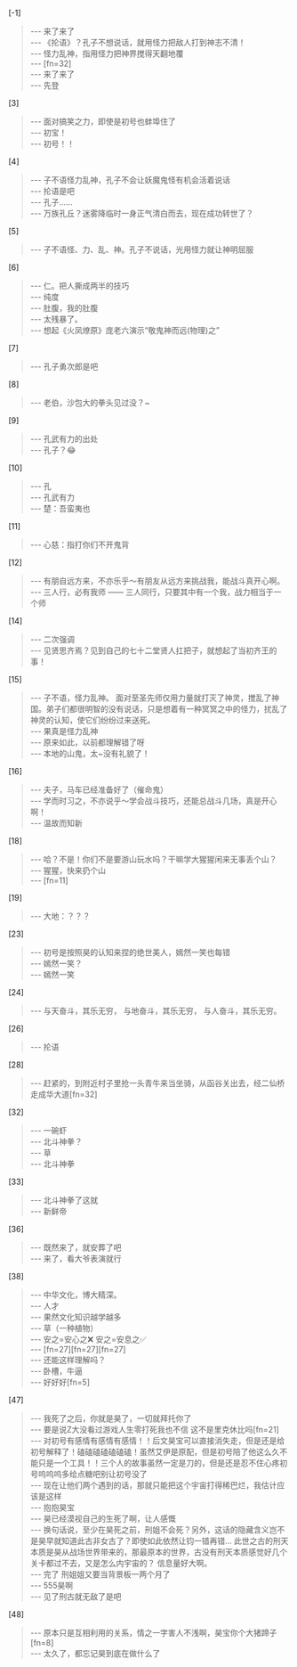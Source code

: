 
[-1] 
>--- 来了来了<br>
>--- 《抡语》？孔子不想说话，就用怪力把敌人打到神志不清！<br>
>--- 怪力乱神，指用怪力把神界搅得天翻地覆<br>
>--- [fn=32]<br>
>--- 来了来了<br>
>--- 先登<br>

[3] 
>--- 面对搞笑之力，即使是初号也蚌埠住了<br>
>--- 初宝！<br>
>--- 初号！！<br>

[4] 
>--- 子不语怪力乱神，孔子不会让妖魔鬼怪有机会活着说话<br>
>--- 抡语是吧<br>
>--- 孔子……<br>
>--- 万族孔丘？迷雾降临时一身正气清白而去，现在成功转世了？<br>

[5] 
>--- 子不语怪、力、乱、神。孔子不说话，光用怪力就让神明屈服<br>

[6] 
>--- 仁。把人撕成两半的技巧<br>
>--- 纯度<br>
>--- 肚腹，我的肚腹<br>
>--- 太残暴了。<br>
>--- 想起《火凤燎原》庞老六演示“敬鬼神而远(物理)之”<br>

[7] 
>--- 孔子勇次郎是吧<br>

[8] 
>--- 老伯，沙包大的拳头见过没？~<br>

[9] 
>--- 孔武有力的出处<br>
>--- 孔子？😂<br>

[10] 
>--- 孔<br>
>--- 孔武有力<br>
>--- 楚：吾蛮夷也<br>

[11] 
>--- 心慈：指打你们不开鬼背<br>

[12] 
>--- 有朋自远方来，不亦乐乎～有朋友从远方来挑战我，能战斗真开心啊。<br>
>--- 三人行，必有我师 —— 三人同行，只要其中有一个我，战力相当于一个师<br>

[14] 
>--- 二次强调<br>
>--- 见贤思齐焉？见到自己的七十二堂贤人扛把子，就想起了当初齐王的事！<br>

[15] 
>--- 子不语，怪力乱神。
面对至圣先师仅用力量就打灭了神灵，搅乱了神国。弟子们都很明智的没有说话，只是想着有一种冥冥之中的怪力，扰乱了神灵的认知，使它们纷纷过来送死。<br>
>--- 果真是怪力乱神<br>
>--- 原来如此，以前都理解错了呀<br>
>--- 本地的山鬼，太~没有礼貌了！<br>

[16] 
>--- 夫子，马车已经准备好了（催命鬼）<br>
>--- 学而时习之，不亦说乎～学会战斗技巧，还能总战斗几场，真是开心啊！<br>
>--- 温故而知新<br>

[18] 
>--- 哈？不是！你们不是要游山玩水吗？干嘛学大猩猩闲来无事丢个山？<br>
>--- 猩猩，快来扔个山<br>
>--- [fn=11]<br>

[19] 
>--- 大地：？？？<br>

[23] 
>--- 初号是按照昊的认知来捏的绝世美人，嫣然一笑也每错<br>
>--- 嫣然一笑？<br>
>--- 嫣然一笑<br>

[24] 
>--- 与天奋斗，其乐无穷，
与地奋斗，其乐无穷，
与人奋斗，其乐无穷。<br>

[26] 
>--- 抡语<br>

[28] 
>--- 赶紧的，到附近村子里抢一头青牛来当坐骑，从函谷关出去，经二仙桥走成华大道[fn=32]<br>

[32] 
>--- 一碗虾<br>
>--- 北斗神拳？<br>
>--- 草<br>
>--- 北斗神拳<br>

[33] 
>--- 北斗神拳了这就<br>
>--- 新鲜帝<br>

[36] 
>--- 既然来了，就安葬了吧<br>
>--- 来了，看大爷表演就行<br>

[38] 
>--- 中华文化，博大精深。<br>
>--- 人才<br>
>--- 果然文化知识越学越多<br>
>--- 草（一种植物）<br>
>--- 安之=安心之❌
安之=安息之✅<br>
>--- [fn=27][fn=27][fn=27]<br>
>--- 还能这样理解吗？<br>
>--- 卧槽，牛逼<br>
>--- 好好好[fn=5]<br>

[47] 
>--- 我死了之后，你就是昊了，一切就拜托你了<br>
>--- 要是说Z大没看过游戏人生零打死我也不信 这不是里克休比吗[fn=21]<br>
>--- 对初号有感情有感情有感情！！后文昊宝可以直接消失走，但是还是给初号解释了！磕磕磕磕磕磕磕！虽然艾伊是原配，但是初号陪了他这么久不能只是一个工具！！三个人的故事虽然一定是刀的，但是还是忍不住心疼初号呜呜呜多给点糖吧别让初号没了<br>
>--- 现在让他们两个遇到的话，那就只能把这个宇宙打得稀巴烂，我估计应该是这样<br>
>--- 抱抱昊宝<br>
>--- 昊已经漠视自己的生死了啊，让人感慨<br>
>--- 换句话说，至少在昊死之前，刑姐不会死？另外，这话的隐藏含义岂不是昊早就知道此古非女古了？即使如此依然让钧一错再错...
此世之古的刑天本质是昊从战场世界带来的，那最原本的世界，古没有刑天本质感觉好几个关卡都过不去，又是怎么内宇宙的？
信息量好大啊。<br>
>--- 完了 刑姐姐又要当背景板一两个月了<br>
>--- 555昊啊<br>
>--- 见了刑古就无敌了是吧<br>

[48] 
>--- 原本只是互相利用的关系，情之一字害人不浅啊，昊宝你个大猪蹄子[fn=8]<br>
>--- 太久了，都忘记昊到底在做什么了<br>
